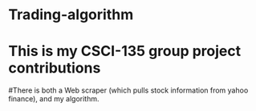 # Trading-algorithm
# This is my CSCI-135 group project contributions
#There is both a Web scraper (which pulls stock information from yahoo finance), and my algorithm.
